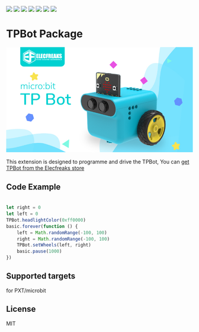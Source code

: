 ![](https://img.shields.io/badge/Plantfrom-Micro%3Abit-red) ![](https://img.shields.io/travis/com/elecfreaks/pxt-tpbot) ![](https://img.shields.io/github/v/release/elecfreaks/pxt-tpbot) ![](https://img.shields.io/github/last-commit/elecfreaks/pxt-tpbot) ![](https://img.shields.io/github/languages/top/elecfreaks/pxt-tpbot) ![](https://img.shields.io/github/issues/elecfreaks/pxt-tpbot) ![](https://img.shields.io/github/license/elecfreaks/pxt-tpbot) 

# TPBot Package

![](/images.png/)

This extension is designed to programme and drive the TPBot, You can [get TPBot from the Elecfreaks store](https://shop.elecfreaks.com/products/elecfreaks-micro-bit-tpbot-car-kit-without-micro-bit-board?_pos=1&_sid=ed3dd36cf&_ss=r&variant=40604208529487)

## Code Example
```JavaScript

let right = 0
let left = 0
TPBot.headlightColor(0xff0000)
basic.forever(function () {
    left = Math.randomRange(-100, 100)
    right = Math.randomRange(-100, 100)
    TPBot.setWheels(left, right)
    basic.pause(1000)
})

```
## Supported targets
for PXT/microbit

## License
MIT

